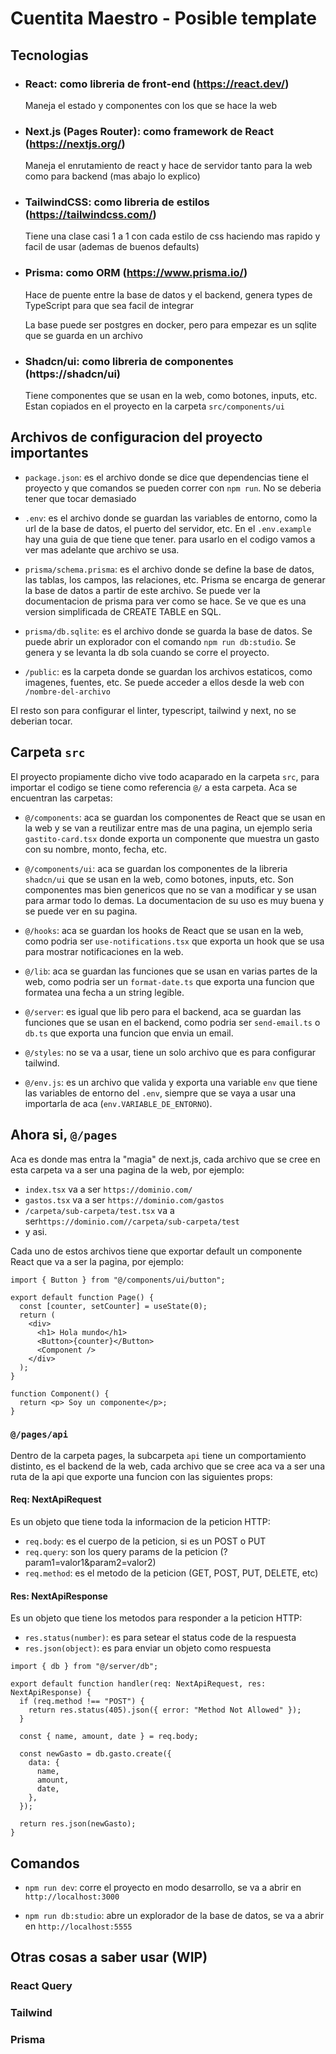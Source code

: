 # Cuentita Maestro - Posible template

## Tecnologias

- ### React: como libreria de front-end (https://react.dev/)
  Maneja el estado y componentes con los que se hace la web
- ### Next.js (Pages Router): como framework de React (https://nextjs.org/)
  Maneja el enrutamiento de react y hace de servidor tanto para la web como para backend (mas abajo lo explico)
- ### TailwindCSS: como libreria de estilos (https://tailwindcss.com/)
  Tiene una clase casi 1 a 1 con cada estilo de css haciendo mas rapido y facil de usar (ademas de buenos defaults)
- ### Prisma: como ORM (https://www.prisma.io/)

  Hace de puente entre la base de datos y el backend, genera types de TypeScript para que sea facil de integrar

  La base puede ser postgres en docker, pero para empezar es un sqlite que se guarda en un archivo

- ### Shadcn/ui: como libreria de componentes (https://shadcn/ui)
  Tiene componentes que se usan en la web, como botones, inputs, etc. Estan copiados en el proyecto en la carpeta `src/components/ui`

## Archivos de configuracion del proyecto importantes

- `package.json`: es el archivo donde se dice que dependencias tiene el proyecto y que comandos se pueden correr con `npm run`. No se deberia tener que tocar demasiado

- `.env`: es el archivo donde se guardan las variables de entorno, como la url de la base de datos, el puerto del servidor, etc. En el `.env.example` hay una guia de que tiene que tener. para usarlo en el codigo vamos a ver mas adelante que archivo se usa.

- `prisma/schema.prisma`: es el archivo donde se define la base de datos, las tablas, los campos, las relaciones, etc. Prisma se encarga de generar la base de datos a partir de este archivo. Se puede ver la documentacion de prisma para ver como se hace. Se ve que es una version simplificada de CREATE TABLE en SQL.

- `prisma/db.sqlite`: es el archivo donde se guarda la base de datos. Se puede abrir un explorador con el comando `npm run db:studio`. Se genera y se levanta la db sola cuando se corre el proyecto.

- `/public`: es la carpeta donde se guardan los archivos estaticos, como imagenes, fuentes, etc. Se puede acceder a ellos desde la web con `/nombre-del-archivo`

El resto son para configurar el linter, typescript, tailwind y next, no se deberian tocar.

## Carpeta `src`

El proyecto propiamente dicho vive todo acaparado en la carpeta `src`, para importar el codigo se tiene como referencia `@/` a esta carpeta. Aca se encuentran las carpetas:

- `@/components`: aca se guardan los componentes de React que se usan en la web y se van a reutilizar entre mas de una pagina, un ejemplo seria `gastito-card.tsx` donde exporta un componente que muestra un gasto con su nombre, monto, fecha, etc.

- `@/components/ui`: aca se guardan los componentes de la libreria `shadcn/ui` que se usan en la web, como botones, inputs, etc. Son componentes mas bien genericos que no se van a modificar y se usan para armar todo lo demas. La documentacion de su uso es muy buena y se puede ver en su pagina.

- `@/hooks`: aca se guardan los hooks de React que se usan en la web, como podria ser `use-notifications.tsx` que exporta un hook que se usa para mostrar notificaciones en la web.

- `@/lib`: aca se guardan las funciones que se usan en varias partes de la web, como podria ser un `format-date.ts` que exporta una funcion que formatea una fecha a un string legible.

- `@/server`: es igual que lib pero para el backend, aca se guardan las funciones que se usan en el backend, como podria ser `send-email.ts` o `db.ts` que exporta una funcion que envia un email.

- `@/styles`: no se va a usar, tiene un solo archivo que es para configurar tailwind.

- `@/env.js`: es un archivo que valida y exporta una variable `env` que tiene las variables de entorno del `.env`, siempre que se vaya a usar una importarla de aca (`env.VARIABLE_DE_ENTORNO`).

## Ahora si, `@/pages`

Aca es donde mas entra la "magia" de next.js, cada archivo que se cree en esta carpeta va a ser una pagina de la web, por ejemplo:

- `index.tsx` va a ser `https://dominio.com/`
- `gastos.tsx` va a ser `https://dominio.com/gastos`
- `/carpeta/sub-carpeta/test.tsx` va a ser`https://dominio.com//carpeta/sub-carpeta/test`
- y asi.

Cada uno de estos archivos tiene que exportar default un componente React que va a ser la pagina, por ejemplo:

```tsx
import { Button } from "@/components/ui/button";

export default function Page() {
  const [counter, setCounter] = useState(0);
  return (
    <div>
      <h1> Hola mundo</h1>
      <Button>{counter}</Button>
      <Component />
    </div>
  );
}

function Component() {
  return <p> Soy un componente</p>;
}
```

### `@/pages/api`

Dentro de la carpeta pages, la subcarpeta `api` tiene un comportamiento distinto, es el backend de la web, cada archivo que se cree aca va a ser una ruta de la api que exporte una funcion con las siguientes props:

#### Req: NextApiRequest

Es un objeto que tiene toda la informacion de la peticion HTTP:

- `req.body`: es el cuerpo de la peticion, si es un POST o PUT
- `req.query`: son los query params de la peticion (?param1=valor1&param2=valor2)
- `req.method`: es el metodo de la peticion (GET, POST, PUT, DELETE, etc)

#### Res: NextApiResponse

Es un objeto que tiene los metodos para responder a la peticion HTTP:

- `res.status(number)`: es para setear el status code de la respuesta
- `res.json(object)`: es para enviar un objeto como respuesta

```tsx
import { db } from "@/server/db";

export default function handler(req: NextApiRequest, res: NextApiResponse) {
  if (req.method !== "POST") {
    return res.status(405).json({ error: "Method Not Allowed" });
  }

  const { name, amount, date } = req.body;

  const newGasto = db.gasto.create({
    data: {
      name,
      amount,
      date,
    },
  });

  return res.json(newGasto);
}
```

## Comandos

- `npm run dev`: corre el proyecto en modo desarrollo, se va a abrir en `http://localhost:3000`

- `npm run db:studio`: abre un explorador de la base de datos, se va a abrir en `http://localhost:5555`

## Otras cosas a saber usar (WIP)

### React Query

### Tailwind

### Prisma
